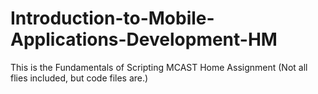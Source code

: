 # Introduction-to-Mobile-Applications-Development-HM
This is the Fundamentals of Scripting MCAST Home Assignment (Not all flies included, but code files are.)
